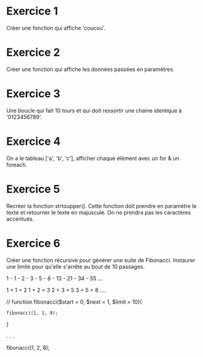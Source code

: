 # Exercice 1 

 Créer une fonction qui affiche 'coucou'.

# Exercice 2

 Créer une fonction qui affiche les données passées en paramètres.

# Exercice 3 

Une boucle qui fait 10 tours et qui doit ressortir une chaine identique à '0123456789'. 

# Exercice 4 

On a le tableau ['a', 'b', 'c'], afficher chaque élément avec un for & un foreach. 


# Exercice 5 

Recréer la fonction strtoupper(). Cette fonction doit prendre en paramètre le texte et retourner le texte en majuscule. 
On ne prendra pas les caractères accentués. 


# Exercice 6 

Créer une fonction récursive pour générer une suite de Fibonacci. Instaurer une limite pour qu'elle s'arrête au bout de 10 passages. 

1 - 1 - 2 - 3 - 5 - 8 - 13 - 21 - 34 - 55 ... 

1 + 1 = 2 
1 + 2 = 3 
2 + 3 = 5 
3 + 5 = 8 
.... 

// 
function fibonacci($start = 0, $next = 1, $limit = 10){

	fibonacci(1, 1, 9); 
}


.
.
. 

fibonacci(1, 2, 8);















